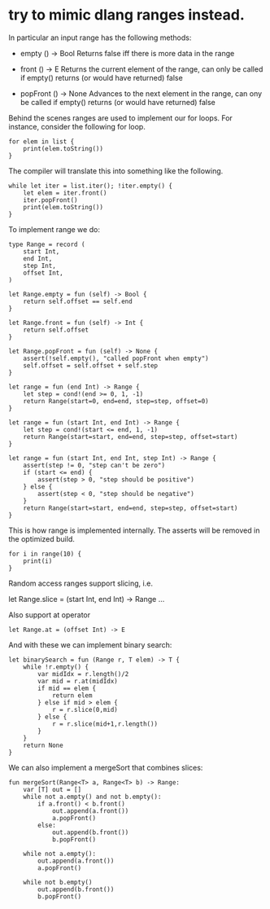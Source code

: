# try to mimic dlang ranges instead.

In particular an input range has the following methods:

- empty () -> Bool
  Returns false iff there is more data in the range

- front () -> E
  Returns the current element of the range, can only be called if
  empty() returns (or would have returned) false

- popFront () -> None
  Advances to the next element in the range, can ony be called if
  empty() returns (or would have returned) false


Behind the scenes ranges are used to implement our for loops. For
instance, consider the following for loop.

    for elem in list {
        print(elem.toString())
    }

The compiler will translate this into something like the following.

    while let iter = list.iter(); !iter.empty() {
        let elem = iter.front()
        iter.popFront()
        print(elem.toString())
    }

To implement range we do:

    type Range = record (
        start Int,
        end Int,
        step Int,
        offset Int,
    )

    let Range.empty = fun (self) -> Bool {
        return self.offset == self.end
    }

    let Range.front = fun (self) -> Int {
        return self.offset
    }

    let Range.popFront = fun (self) -> None {
        assert(!self.empty(), "called popFront when empty")
        self.offset = self.offset + self.step
    }

    let range = fun (end Int) -> Range {
        let step = cond!(end >= 0, 1, -1)
        return Range(start=0, end=end, step=step, offset=0)
    }

    let range = fun (start Int, end Int) -> Range {
        let step = cond!(start <= end, 1, -1)
        return Range(start=start, end=end, step=step, offset=start)
    }

    let range = fun (start Int, end Int, step Int) -> Range {
        assert(step != 0, "step can't be zero")
        if (start <= end) {
            assert(step > 0, "step should be positive")
        } else {
            assert(step < 0, "step should be negative")
        }
        return Range(start=start, end=end, step=step, offset=start)
    }

This is how range is implemented internally. The asserts will be removed
in the optimized build.

    for i in range(10) {
        print(i)
    }

Random access ranges support slicing, i.e.


   let Range.slice = (start Int, end Int) -> Range ...

Also support at operator

    let Range.at = (offset Int) -> E

And with these we can implement binary search:

    let binarySearch = fun (Range r, T elem) -> T {
        while !r.empty() {
            var midIdx = r.length()/2
            var mid = r.at(midIdx)
            if mid == elem {
                return elem
            } else if mid > elem {
                r = r.slice(0,mid)
            } else {
                r = r.slice(mid+1,r.length())
            }
        }
        return None
    }

We can also implement a mergeSort that combines slices:

    fun mergeSort(Range<T> a, Range<T> b) -> Range:
        var [T] out = []
        while not a.empty() and not b.empty():
            if a.front() < b.front()
                out.append(a.front())
                a.popFront()
            else:
                out.append(b.front())
                b.popFront()

        while not a.empty():
            out.append(a.front())
            a.popFront()

        while not b.empty()
            out.append(b.front())
            b.popFront()
